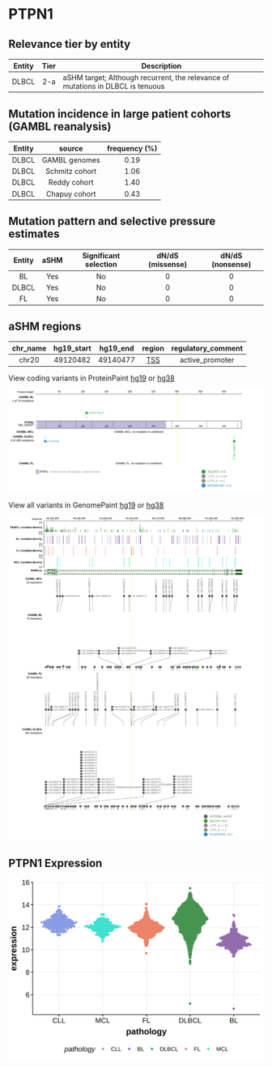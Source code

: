 # PTPN1

## Relevance tier by entity

|Entity|Tier|Description                              |
|:------:|:----:|-----------------------------------------|
|DLBCL |2-a | aSHM target; Although recurrent, the relevance of mutations in DLBCL is tenuous |

## Mutation incidence in large patient cohorts (GAMBL reanalysis)

|Entity|source        |frequency (%)|
|:------:|:--------------:|:-------------:|
|DLBCL |GAMBL genomes |0.19         |
|DLBCL |Schmitz cohort|1.06         |
|DLBCL |Reddy cohort  |1.40         |
|DLBCL |Chapuy cohort |0.43         |

## Mutation pattern and selective pressure estimates

|Entity|aSHM|Significant selection|dN/dS (missense)|dN/dS (nonsense)|
|:------:|:----:|:---------------------:|:----------------:|:----------------:|
|BL    |Yes |No                   |0               |0               |
|DLBCL |Yes |No                   |0               |0               |
|FL    |Yes |No                   |0               |0               |

## aSHM regions

|chr_name|hg19_start|hg19_end|region                                                                                    |regulatory_comment|
|:--------:|:----------:|:--------:|:------------------------------------------------------------------------------------------:|:------------------:|
|chr20   |49120482  |49140477|[TSS](https://genome.ucsc.edu/s/rdmorin/GAMBL%20hg19?position=chr20%3A49120482%2D49140477)|active_promoter   |


View coding variants in ProteinPaint [hg19](https://morinlab.github.io/LLMPP/GAMBL/PTPN1_protein.html)  or [hg38](https://morinlab.github.io/LLMPP/GAMBL/PTPN1_protein_hg38.html)

![image](images/proteinpaint/PTPN1_NM_002827.svg)

View all variants in GenomePaint [hg19](https://morinlab.github.io/LLMPP/GAMBL/PTPN1.html)  or [hg38](https://morinlab.github.io/LLMPP/GAMBL/PTPN1_hg38.html)

![image](images/proteinpaint/PTPN1.svg)
## PTPN1 Expression
![image](images/gene_expression/PTPN1_by_pathology.svg)
